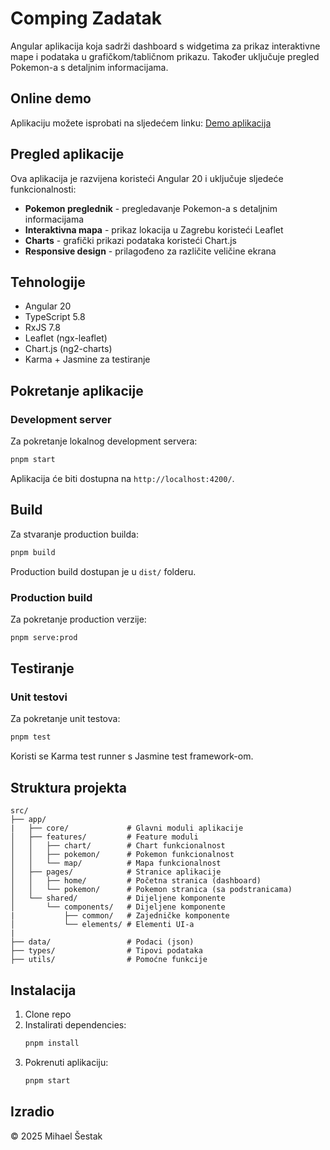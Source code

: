 # Comping Zadatak

Angular aplikacija koja sadrži dashboard s widgetima za prikaz interaktivne mape i podataka u grafičkom/tabličnom prikazu. Također uključuje pregled Pokemon-a s detaljnim informacijama.

## Online demo

Aplikaciju možete isprobati na sljedećem linku: [Demo aplikacija](https://comping-zadatak.vercel.app/)

## Pregled aplikacije

Ova aplikacija je razvijena koristeći Angular 20 i uključuje sljedeće funkcionalnosti:

- **Pokemon preglednik** - pregledavanje Pokemon-a s detaljnim informacijama
- **Interaktivna mapa** - prikaz lokacija u Zagrebu koristeći Leaflet
- **Charts** - grafički prikazi podataka koristeći Chart.js
- **Responsive design** - prilagođeno za različite veličine ekrana

## Tehnologije

- Angular 20
- TypeScript 5.8
- RxJS 7.8
- Leaflet (ngx-leaflet)
- Chart.js (ng2-charts)
- Karma + Jasmine za testiranje

## Pokretanje aplikacije

### Development server

Za pokretanje lokalnog development servera:

```bash
pnpm start
```

Aplikacija će biti dostupna na `http://localhost:4200/`.

## Build

Za stvaranje production builda:

```bash
pnpm build
```

Production build dostupan je u `dist/` folderu.

### Production build

Za pokretanje production verzije:

```bash
pnpm serve:prod
```

## Testiranje

### Unit testovi

Za pokretanje unit testova:

```bash
pnpm test
```

Koristi se Karma test runner s Jasmine test framework-om.

## Struktura projekta

```
src/
├── app/
|   ├── core/             # Glavni moduli aplikacije
│   ├── features/         # Feature moduli
│   │   ├── chart/        # Chart funkcionalnost
│   │   ├── pokemon/      # Pokemon funkcionalnost
│   │   └── map/          # Mapa funkcionalnost
│   ├── pages/            # Stranice aplikacije
│   │   ├── home/         # Početna stranica (dashboard)
│   │   └── pokemon/      # Pokemon stranica (sa podstranicama)
│   └── shared/           # Dijeljene komponente
│       └── components/   # Dijeljene komponente
|           ├── common/   # Zajedničke komponente
│           └── elements/ # Elementi UI-a
|
├── data/                 # Podaci (json)
├── types/                # Tipovi podataka
├── utils/                # Pomoćne funkcije
```

## Instalacija

1. Clone repo
2. Instalirati dependencies:
   ```bash
   pnpm install
   ```
3. Pokrenuti aplikaciju:
   ```bash
   pnpm start
   ```

## Izradio

© 2025 Mihael Šestak
